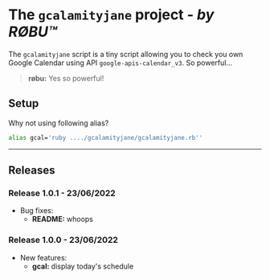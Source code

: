 # The `gcalamityjane` project *- by R&Oslash;BU&trade;*

The `gcalamityjane` script is a tiny script allowing you to check you own Google Calendar using API `google-apis-calendar_v3`. So powerful...
>**r&oslash;bu:** Yes so powerful!

## Setup

Why not using following alias?

```bash
alias gcal='ruby ..../gcalamityjane/gcalamityjane.rb''
```

***

## Releases

### Release 1.0.1 - 23/06/2022

* Bug fixes:
  * **README:** whoops

### Release 1.0.0 - 23/06/2022

* New features:
  * **gcal:** display today's schedule
